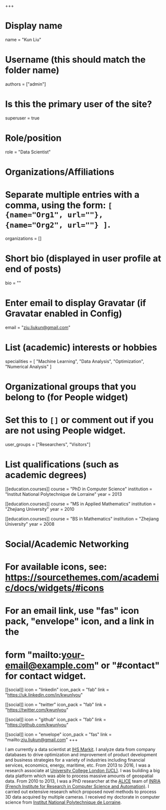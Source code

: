 +++
# Display name
name = "Kun Liu"

# Username (this should match the folder name)
authors = ["admin"]

# Is this the primary user of the site?
superuser = true

# Role/position
role = "Data Scientist"

# Organizations/Affiliations
#   Separate multiple entries with a comma, using the form: `[ {name="Org1", url=""}, {name="Org2", url=""} ]`.
organizations = []

# Short bio (displayed in user profile at end of posts)
bio = ""

# Enter email to display Gravatar (if Gravatar enabled in Config)
email = "zju.liukun@gmail.com"

# List (academic) interests or hobbies
specialities = [
  "Machine Learning",
  "Data Analysis",
  "Optimization",
  "Numerical Analysis"
]

# Organizational groups that you belong to (for People widget)
#   Set this to `[]` or comment out if you are not using People widget.
user_groups = ["Researchers", "Visitors"]

# List qualifications (such as academic degrees)
[[education.courses]]
  course = "PhD in Computer Science"
  institution = "Institut National Polytechnique de Lorraine"
  year = 2013

[[education.courses]]
  course = "MS in Applied Mathematics"
  institution = "Zhejiang University"
  year = 2010

[[education.courses]]
  course = "BS in Mathematics"
  institution = "Zhejiang University"
  year = 2008

# Social/Academic Networking
# For available icons, see: https://sourcethemes.com/academic/docs/widgets/#icons
#   For an email link, use "fas" icon pack, "envelope" icon, and a link in the
#   form "mailto:your-email@example.com" or "#contact" for contact widget.
[[social]]
  icon = "linkedin"
  icon_pack = "fab"
  link = "https://uk.linkedin.com/in/kwunlyou"

[[social]]
  icon = "twitter"
  icon_pack = "fab"
  link = "https://twitter.com/kwunlyou"

[[social]]
  icon = "github"
  icon_pack = "fab"
  link = "https://github.com/kwunlyou"

[[social]]
  icon = "envelope"
  icon_pack = "fas"
  link = "mailto:zju.liukun@gmail.com"
+++

I am currently a data scientist at [IHS Markit](https://ihsmarkit.com/index.html). I analyze data from company databases to drive optimization and improvement of product development and business strategies for a variety of industries including financial services, economics, energy, maritime, etc. From 2013 to 2016, I was a research associate at [University College London (UCL)](https://www.ucl.ac.uk/). I was building a big data platform which was able to process massive amounts of geospatial data. From 2010 to 2013, I was a PhD researcher at the [ALICE](http://alice.loria.fr/) team of [INRIA (French Institute for Research in Computer Science and Automation)](https://www.inria.fr/en/centre/nancy). I carried out extensive research which proposed novel methods to process 3D data acquired by multiple cameras. I received my doctorate in computer science from [Institut National Polytechnique de Lorraine](http://welcome.univ-lorraine.fr/en).
